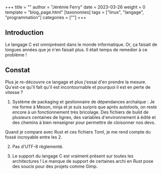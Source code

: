 +++
title = ""
author = "Jérémie Ferry"
date = 2023-03-26
weight = 0
template = "blog_page.html"
[taxonomies]
tags = ["linux", "langage", "programmation"]
categories = [""]
+++

## Introduction

Le langage C est omniprésent dans le monde informatique.
Or, ça faisait de longues années que je n'en faisait plus.
Il était temps de remedier à ce problème !

## Constat

Plus je re-découvre ce langage et plus j'essai d'en prendre la mesure.
Qu'est-ce qu'il fait qu'il est incontournable et pourquoi il est en perte de vitesse ?

1. Système de packaging et gestionnaire de dépendances archaïque :
Je me forme à Meson, ninja et je suis surpris que après autotools, on reste encore à un fonctionnement très bricolage.
Des fichiers de build de plusieurs centaines de lignes, des variables d'environnement à édité et des chemins à bien renseigner pour permettre de cloisonner nos devs.

Quand je compare avec Rust et ces fichiers Toml, je me rend compte du fossé incroyable entre les 2.

2. Pas d'UTF-8 règlementé.

3. Le support du langage C est vraiment présent sur toutes les architectures !
Le manque de support de certaines archi en Rust pose des soucis pour des projets comme Gimp.

